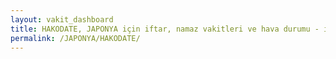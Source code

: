 ```yaml
---
layout: vakit_dashboard
title: HAKODATE, JAPONYA için iftar, namaz vakitleri ve hava durumu - ilçe/eyalet seç
permalink: /JAPONYA/HAKODATE/
---
```


<script type="text/javascript">
  var GLOBAL_COUNTRY = 'JAPONYA';
  var GLOBAL_CITY = 'HAKODATE';
  var GLOBAL_STATE = '';
  var lat = 72;
  var lon = 21;
</script>
